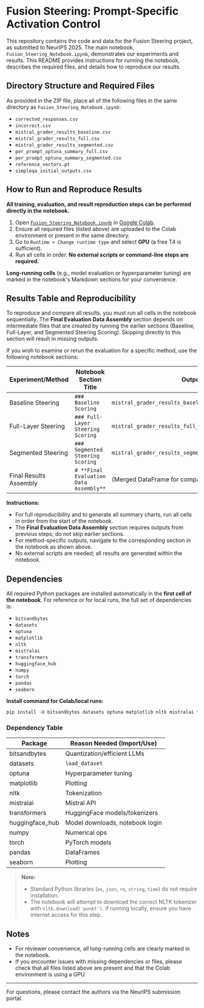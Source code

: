 # Fusion Steering: Prompt-Specific Activation Control

This repository contains the code and data for the Fusion Steering project, as submitted to NeurIPS 2025. The main notebook, `Fusion_Steering_Notebook.ipynb`, demonstrates our experiments and results. This README provides instructions for running the notebook, describes the required files, and details how to reproduce our results.

## Directory Structure and Required Files

As provided in the ZIP file, place all of the following files in the same directory as `Fusion_Steering_Notebook.ipynb`:

- `corrected_responses.csv`
- `incorrect.csv`
- `mistral_grader_results_baseline.csv`
- `mistral_grader_results_full.csv`
- `mistral_grader_results_segmented.csv`
- `per_prompt_optuna_summary_full.csv`
- `per_prompt_optuna_summary_segmented.csv`
- `reference_vectors.pt`
- `simpleqa_initial_outputs.csv`

## How to Run and Reproduce Results

**All training, evaluation, and result reproduction steps can be performed directly in the notebook.**

1. Open [`Fusion_Steering_Notebook.ipynb`](./Fusion_Steering_Notebook.ipynb) in [Google Colab](https://colab.research.google.com/).
2. Ensure all required files (listed above) are uploaded to the Colab environment or present in the same directory.
3. Go to `Runtime > Change runtime type` and select **GPU** (a free T4 is sufficient).
4. Run all cells in order. **No external scripts or command-line steps are required.** 

**Long-running cells** (e.g., model evaluation or hyperparameter tuning) are marked in the notebook's Markdown sections for your convenience.

## Results Table and Reproducibility

To reproduce and compare all results, you must run all cells in the notebook sequentially. The **Final Evaluation Data Assembly** section depends on intermediate files that are created by running the earlier sections (Baseline, Full-Layer, and Segmented Steering Scoring). Skipping directly to this section will result in missing outputs.

If you wish to examine or rerun the evaluation for a specific method, use the following notebook sections:

| Experiment/Method         | Notebook Section Title                | Output File(s)                                   | Input File(s)                                                                 |
|--------------------------|---------------------------------------|--------------------------------------------------|-------------------------------------------------------------------------------|
| Baseline Steering        | `### Baseline Scoring`                | `mistral_grader_results_baseline_with_score_and_overlap.csv` | `incorrect.csv`, `mistral_grader_results_baseline.csv`                         |
| Full-Layer Steering      | `### Full-Layer Steering Scoring`     | `mistral_grader_results_full_merged.csv`         | `per_prompt_optuna_summary_full.csv`, `mistral_grader_results_full.csv`        |
| Segmented Steering       | `### Segmented Steering Scoring`      | `mistral_grader_results_segmented_with_score.csv`| `per_prompt_optuna_summary_segmented.csv`, `mistral_grader_results_segmented.csv` |
| Final Results Assembly   | `# **Final Evaluation Data Assembly**`| (Merged DataFrame for comparison and figures)     | All above intermediate output files                                           |

**Instructions:**
- For full reproducibility and to generate all summary charts, run all cells in order from the start of the notebook.
- The **Final Evaluation Data Assembly** section requires outputs from previous steps; do not skip earlier sections.
- For method-specific outputs, navigate to the corresponding section in the notebook as shown above.
- No external scripts are needed; all results are generated within the notebook.

## Dependencies

All required Python packages are installed automatically in the **first cell of the notebook**. For reference or for local runs, the full set of dependencies is:

- `bitsandbytes`
- `datasets`
- `optuna`
- `matplotlib`
- `nltk`
- `mistralai`
- `transformers`
- `huggingface_hub`
- `numpy`
- `torch`
- `pandas`
- `seaborn`

**Install command for Colab/local runs:**
```python
pip install -U bitsandbytes datasets optuna matplotlib nltk mistralai transformers huggingface_hub numpy torch pandas seaborn
```

### Dependency Table
| Package            | Reason Needed (Import/Use)                    |
|--------------------|-----------------------------------------------|
| bitsandbytes       | Quantization/efficient LLMs                   |
| datasets           | `load_dataset`                                |
| optuna             | Hyperparameter tuning                         |
| matplotlib         | Plotting                                      |
| nltk               | Tokenization                                  |
| mistralai          | Mistral API                                   |
| transformers       | HuggingFace models/tokenizers                 |
| huggingface_hub    | Model downloads, notebook login               |
| numpy              | Numerical ops                                 |
| torch              | PyTorch models                                |
| pandas             | DataFrames                                    |
| seaborn            | Plotting                                      |

> **Note:**
> - Standard Python libraries (`os`, `json`, `re`, `string`, `time`) do not require installation.
> - The notebook will attempt to download the correct NLTK tokenizer with `nltk.download('punkt')`. If running locally, ensure you have internet access for this step.


## Notes
- For reviewer convenience, all long-running cells are clearly marked in the notebook.
- If you encounter issues with missing dependencies or files, please check that all files listed above are present and that the Colab environment is using a GPU.

---
For questions, please contact the authors via the NeurIPS submission portal.
